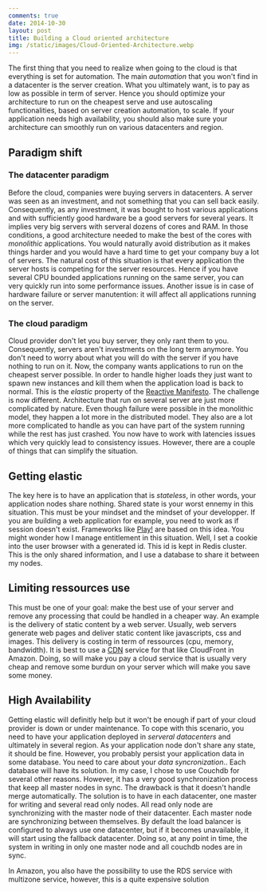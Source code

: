 ```yaml
---
comments: true
date: 2014-10-30
layout: post
title: Building a Cloud oriented architecture
img: /static/images/Cloud-Oriented-Architecture.webp
---
```


The first thing that you need to realize when going to the cloud is that everything is set for automation. The main *automation* that you won't find in a datacenter is the server creation. What you ultimately want, is to pay as low as possible in term of server. Hence you should optimize your architecture to run on the cheapest serve and use autoscaling functionalities, based on server creation automation, to scale. If your application needs high availability, you should also make sure your architecture can smoothly run on various datacenters and region.

## Paradigm shift

### The datacenter paradigm
Before the cloud, companies were buying servers in datacenters. A server was seen as an investment, and not something that you can sell back easily. Consequently, as any investment, it was bought to host various applications and with sufficiently good hardware be a good servers for several years. It implies very big servers with serveral dozens of cores and RAM. In those conditions, a good architecture needed to make the best of the cores with *monolithic* applications. You would naturally avoid distribution as it makes things harder and you would have a hard time to get your company buy a lot of servers. The natural cost of this situation is that every application the server hosts is competing for the server resources. Hence if you have several CPU bounded applications running on the same server, you can very quickly run into some performance issues. Another issue is in case of hardware failure or server manutention: it will affect all applications running on the server.

### The cloud paradigm
Cloud provider don't let you buy server, they only rant them to you. Consequently, servers aren't investments on the long term anymore. You don't need to worry about what you will do with the server if you have nothing to run on it. Now, the company wants applications to run on the cheapest server possible. In order to handle higher loads they just want to spawn new instances and kill them when the application load is back to normal. This is the *elastic* property of the  [Reactive Manifesto](http://reactivemanifesto.org). The challenge is now different. Architecture that run on several server are just more complicated by nature. Even though failure were possible in the monolithic model, they happen a lot more in the distributed model. They also are a lot more complicated to handle as you can have part of the system running while the rest has just crashed. You now have to work with latencies issues which very quickly lead to consistency issues. However, there are a couple of things that can simplify the situation.

## Getting elastic

The key here is to have an application that is *stateless*, in other words, your application nodes share nothing. Shared state is your worst ennemy in this situation. This must be your mindset and the mindset of your developper. If you are building a web application for example, you need to work as if session doesn't exist. Frameworks like [Play!](http://playframework.org) are based on this idea. You might wonder how I manage entitlement in this situation. Well, I set a cookie into the user browser with a generated id. This id is kept in Redis cluster. This is the only shared information, and I use a database to share it between my nodes.

## Limiting ressources use

This must be one of your goal: make the best use of your server and remove any processing that could be handled in a cheaper way. An example is the delivery of static content by a web server. Usually, web servers generate web pages and deliver static content like javascripts, css and images. This delivery is costing in term of ressources (cpu, memory, bandwidth). It is best to use a [CDN](http://en.wikipedia.org/wiki/Content_delivery_network) service for that like CloudFront in Amazon. Doing, so will make you pay a cloud service that is usually very cheap and remove some burdun on your server which will make you save some money.

## High Availability 

Getting elastic will definitly help but it won't be enough if part of your cloud provider is down or under maintenance. To cope with this scenario, you need to have your application deployed in *serveral datacenters* and ultimately in several region. As your application node don't share any state, it should be fine. However, you probably persist your application data in some database. You need to care about your *data syncronization*.. Each database will have its solution. In my case, I chose to use Couchdb for several other reasons. However, it has a very good synchronization process that keep all master nodes in sync. The drawback is that it doesn't handle merge automatically. The solution is to have in each datacenter, one master for writing and several read only nodes. All read only node are synchronizing with the master node of their datacenter. Each master node are synchronizing between themselves. By default the load balancer is configured to always use one datacenter, but if it becomes unavailable, it will start using the fallback datacenter. Doing so, at any point in time, the system in writing in only one master node and all couchdb nodes are in sync.

In Amazon, you also have the possibility to use the RDS service with multizone service, however, this is a quite expensive solution
